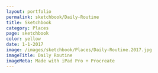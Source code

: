 ```yaml
---
layout: portfolio
permalink: sketchbook/Daily-Routine
title: Sketchbook
category: Places
page: sketchbook
color: yellow
date: 1-1-2017
image: /images/sketchbook/Places/Daily-Routine.2017.jpg
imageTitle: Daily Routine
imageMeta: Made with iPad Pro + Procreate
---
```

